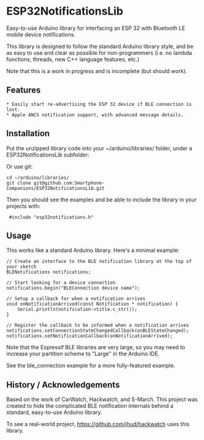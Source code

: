 # ESP32NotificationsLib
Easy-to-use Arduino library for interfacing an ESP 32 with Bluetooth LE mobile device notifications.

This library is designed to follow the standard Arduino library style, and be as easy to use and clear as possible for non-programmers (i.e. no lambda functions, threads, new C++ language features, etc.)

Note that this is a work in progress and is incomplete (but should work).

## Features

    * Easily start re-advertising the ESP 32 device if BLE connection is lost.
    * Apple ANCS notification support, with advanced message details.


## Installation

Put the unzipped library code into your ~/arduino/libraries/ folder, under a ESP32NotificationsLib subfolder:

Or use git:
 ```
 cd ~/arduino/libraries/
 git clone git@github.com:Smartphone-Companions/ESP32NotificationsLib.git
 ```

Then you should see the examples and be able to include the library in your projects with:

```
 #include "esp32notifications.h"
```
 
## Usage

This works like a standard Arduino library. Here's a minimal example:

```
// Create an interface to the BLE notification library at the top of your sketch
BLENotifications notifications;

// Start looking for a device connection
notifications.begin("BLEConnection device name");

// Setup a callback for when a notification arrives
void onNotificationArrived(const Notification * notification) {
    Serial.println(notification->title.c_str());
}

// Register the callback to be informed when a notification arrives
notifications.setConnectionStateChangedCallback(onBLEStateChanged);
notifications.setNotificationCallback(onNotificationArrived);
```

Note that the Espressif BLE libraries are very large, so you may need to increase your partition scheme to "Large" in the Arduino IDE.

See the ble_connection example for a more fully-featured example.




## History / Acknowledgements

Based on the work of CarWatch, Hackwatch, and S-March. This project was created to hide the complicated BLE notification internals behind a standard, easy-to-use Arduino library.

To see a real-world project, https://github.com/jhud/hackwatch uses this library.

